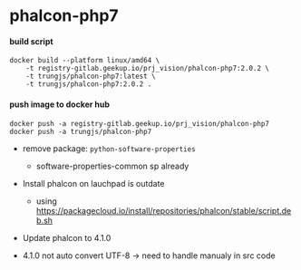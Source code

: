 # phalcon-php7

#### build script
```
docker build --platform linux/amd64 \
    -t registry-gitlab.geekup.io/prj_vision/phalcon-php7:2.0.2 \
    -t trungjs/phalcon-php7:latest \
    -t trungjs/phalcon-php7:2.0.2 .
```

#### push image to docker hub
```
docker push -a registry-gitlab.geekup.io/prj_vision/phalcon-php7
docker push -a trungjs/phalcon-php7
```

- remove package: `python-software-properties`
    - software-properties-common sp already

- Install phalcon on lauchpad is outdate
    - using https://packagecloud.io/install/repositories/phalcon/stable/script.deb.sh    

- Update phalcon to 4.1.0
- 4.1.0 not auto convert UTF-8 -> need to handle manualy in src code